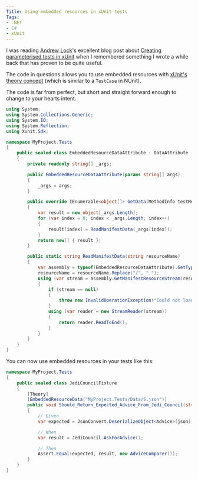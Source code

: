 ```yaml
---
Title: Using embedded resources in xUnit tests
Tags:
- .NET
- C#
- xUnit
---
```


I was reading [Andrew Lock](https://andrewlock.net)'s excellent blog post about 
[Creating parameterised tests in xUnit](https://andrewlock.net/creating-parameterised-tests-in-xunit-with-inlinedata-classdata-and-memberdata)
when I remembered something I wrote a while back that has proven to be quite useful.

The code in questions allows you to use embedded resources with [xUnit's theory concept](https://xunit.github.io/docs/getting-started-desktop.html#write-first-theory)
(which is similar to a `TestCase` in NUnit).

The code is far from perfect, but short and straight forward enough to change to your hearts intent.

```csharp
using System;
using System.Collections.Generic;
using System.IO;
using System.Reflection;
using Xunit.Sdk;

namespace MyProject.Tests
{
    public sealed class EmbeddedResourceDataAttribute : DataAttribute
    {
        private readonly string[] _args;

        public EmbeddedResourceDataAttribute(params string[] args)
        {
            _args = args;
        }

        public override IEnumerable<object[]> GetData(MethodInfo testMethod)
        {
            var result = new object[_args.Length];
            for (var index = 0; index < _args.Length; index++)
            {
                result[index] = ReadManifestData(_args[index]);
            }
            return new[] { result };
        }

        public static string ReadManifestData(string resourceName)
        {
            var assembly = typeof(EmbeddedResourceDataAttribute).GetTypeInfo().Assembly;
            resourceName = resourceName.Replace("/", ".");
            using (var stream = assembly.GetManifestResourceStream(resourceName))
            {
                if (stream == null)
                {
                    throw new InvalidOperationException("Could not load manifest resource stream.");
                }
                using (var reader = new StreamReader(stream))
                {
                    return reader.ReadToEnd();
                }
            }
        }
    }
}
```

You can now use embedded resources in your tests like this:

```csharp
namespace MyProject.Tests
{
    public sealed class JediCouncilFixture
    {
        [Theory]
        [EmbeddedResourceData("MyProject.Tests/Data/S.json")]
        public void Should_Return_Expected_Advice_From_Jedi_Council(string json)
        {
            // Given
            var expected = JsonConvert.DeserializeObject<Advice>(json);

            // When
            var result = JediCouncil.AskForAdvice();

            // Then
            Assert.Equal(expected, result, new AdviceComparer());
        }
    }
}
```